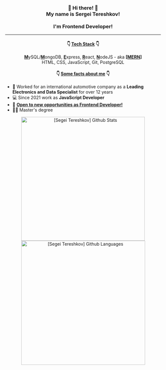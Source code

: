 <h3 align="center"> 👋 Hi there! 👋 
  <br/>
  My name is Sergei Tereshkov!
  <br/>
  <br/>
  I'm Frontend Developer!
</h3>

---

<h4 align="center">👇 <ins>Tech Stack</ins> 👇</h4>

<p align="center">
  <b><ins>M</ins></b>ySQL/<b><ins>M</ins></b>ongoDB, <b><ins>E</ins></b>xpress, <b><ins>R</ins></b>eact, <b><ins>N</ins></b>odeJS - aka <b>[<ins>MERN</ins>]</b>
  <br/>
  HTML, CSS, JavaScript, Git, PostgreSQL
</p>

<h4 align="center">👇 <ins>Some facts about me</ins> 👇</h4>

- 🔭 Worked for an international automotive company as a <b>Leading Electronics and Data Specialist</b> for over 12 years
- 💻 Since 2021 work as <strong>JavaScript Developer</strong>
- 🌱 <b><ins>Open to new opportunities as Frontend Developer!</ins></b>
- 👨‍🎓 Master's degree
<p align="center">
  <img align="center" width="400px" alt="[Segei Tereshkov] Github Stats"     src="https://github-readme-stats.vercel.app/api?username=teratron-git&show_icons=true&hide_border=false&count_private=true&theme=merko&include_all_commits=true&line_height=19" />
  <img align="center" width="401px" alt="[Segei Tereshkov] Github Languages" src="https://github-readme-stats.vercel.app/api/top-langs/?username=teratron-git&hide_border=false&layout=compact&theme=merko&card_width=465" />
</p>
